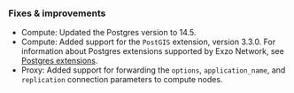 ### Fixes & improvements

- Compute: Updated the Postgres version to 14.5.
- Compute: Added support for the `PostGIS` extension, version 3.3.0. For information about Postgres extensions supported by Exzo Network, see [Postgres extensions](/docs/extensions/pg-extensions).
- Proxy: Added support for forwarding the `options`, `application_name`, and `replication` connection parameters to compute nodes.
